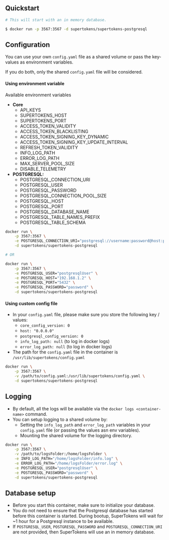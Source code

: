 ## Quickstart
```bash
# This will start with an in memory database.

$ docker run -p 3567:3567 -d supertokens/supertokens-postgresql
```

## Configuration
You can use your own `config.yaml` file as a shared volume or pass the key-values as environment variables. 

If you do both, only the shared `config.yaml` file will be considered.
  
#### Using environment variable
Available environment variables
- **Core**
	- API\_KEYS
	- SUPERTOKENS\_HOST
	- SUPERTOKENS\_PORT
	- ACCESS\_TOKEN\_VALIDITY
	- ACCESS\_TOKEN\_BLACKLISTING
	- ACCESS\_TOKEN\_SIGNING\_KEY\_DYNAMIC
	- ACCESS\_TOKEN\_SIGNING\_KEY\_UPDATE\_INTERVAL
	- REFRESH\_TOKEN\_VALIDITY
	- INFO\_LOG\_PATH
	- ERROR\_LOG\_PATH
    - MAX\_SERVER\_POOL\_SIZE
	- DISABLE\_TELEMETRY
- **POSTGRESQL:**
	- POSTGRESQL\_CONNECTION\_URI
	- POSTGRESQL\_USER
	- POSTGRESQL\_PASSWORD
	- POSTGRESQL\_CONNECTION\_POOL\_SIZE
	- POSTGRESQL\_HOST
	- POSTGRESQL\_PORT
	- POSTGRESQL\_DATABASE\_NAME
	- POSTGRESQL\_TABLE\_NAMES\_PREFIX
	- POSTGRESQL\_TABLE\_SCHEMA
  

```bash
docker run \
	-p 3567:3567 \
	-e POSTGRESQL_CONNECTION_URI="postgresql://username:password@host:port/dbName" \
	-d supertokens/supertokens-postgresql

# OR

docker run \
	-p 3567:3567 \
	-e POSTGRESQL_USER="postgresqlUser" \
	-e POSTGRESQL_HOST="192.168.1.2" \
	-e POSTGRESQL_PORT="5432" \
	-e POSTGRESQL_PASSWORD="password" \
	-d supertokens/supertokens-postgresql
```

#### Using custom config file
- In your `config.yaml` file, please make sure you store the following key / values:
  - `core_config_version: 0`
  - `host: "0.0.0.0"`
  - `postgresql_config_version: 0`
  - `info_log_path: null` (to log in docker logs)
  - `error_log_path: null` (to log in docker logs)
- The path for the `config.yaml` file in the container is `/usr/lib/supertokens/config.yaml`

```bash
docker run \
	-p 3567:3567 \
	-v /path/to/config.yaml:/usr/lib/supertokens/config.yaml \
	-d supertokens/supertokens-postgresql
```

## Logging
- By default, all the logs will be available via the `docker logs <container-name>` command.
- You can setup logging to a shared volume by:
	- Setting the `info_log_path` and `error_log_path` variables in your `config.yaml` file (or passing the values asn env variables).
	- Mounting the shared volume for the logging directory.

```bash
docker run \
	-p 3567:3567 \
	-v /path/to/logsFolder:/home/logsFolder \
	-e INFO_LOG_PATH="/home/logsFolder/info.log" \
	-e ERROR_LOG_PATH="/home/logsFolder/error.log" \
	-e POSTGRESQL_USER="postgresqlUser" \
	-e POSTGRESQL_PASSWORD="password" \
	-d supertokens/supertokens-postgresql
```

## Database setup
- Before you start this container, make sure to initialize your database.
- You do not need to ensure that the Postgresql database has started before this container is started. During bootup, SuperTokens will wait for ~1 hour for a Postgresql instance to be available.
- If `POSTGRESQL_USER`, `POSTGRESQL_PASSWORD` and `POSTGRESQL_CONNECTION_URI` are not provided, then SuperTokens will use an in memory database.